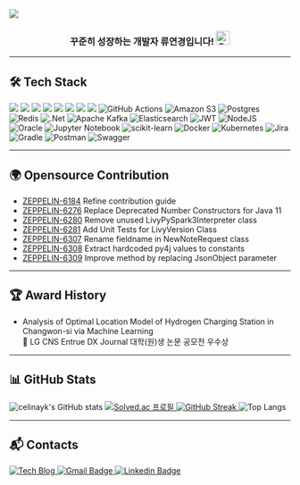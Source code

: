 <img src="https://capsule-render.vercel.app/api?type=waving&color=auto&height=150&section=header&text=YeonkyungRyu's%20GitHub&fontSize=42" />


<div align=center>
<h3>꾸준히 성장하는 개발자 류연경입니다! <img src="https://raw.githubusercontent.com/Tarikul-Islam-Anik/Animated-Fluent-Emojis/master/Emojis/Smilies/Grinning%20Squinting%20Face.png" alt="Grinning Squinting Face" width="25" height="25" />
</h3>

 
----
<div align="left">
  
## 🛠 Tech Stack       

<img src="https://img.shields.io/badge/java-%23007396.svg?&style=for-the-badge&logo=java&logoColor=white" /> <img src="https://img.shields.io/badge/python-%233776AB.svg?&style=for-the-badge&logo=python&logoColor=white" />
<img src="https://img.shields.io/badge/spring-%236DB33F.svg?&style=for-the-badge&logo=spring&logoColor=white" />
<img src="https://img.shields.io/badge/mysql-%234479A1.svg?&style=for-the-badge&logo=mysql&logoColor=white" />
<img src="https://img.shields.io/badge/linux-%23FCC624.svg?&style=for-the-badge&logo=linux&logoColor=black" />
<img src="https://img.shields.io/badge/amazon%20aws-%23232F3E.svg?&style=for-the-badge&logo=amazon%20aws&logoColor=white" />
<img src="https://img.shields.io/badge/github-181717?style=for-the-badge&logo=github&logoColor=white">
<img src="https://img.shields.io/badge/git-F05032?style=for-the-badge&logo=git&logoColor=white">
![GitHub Actions](https://img.shields.io/badge/github%20actions-%232671E5.svg?style=for-the-badge&logo=githubactions&logoColor=white)
![Amazon S3](https://img.shields.io/badge/Amazon%20S3-FF9900?style=for-the-badge&logo=amazons3&logoColor=white)
![Postgres](https://img.shields.io/badge/postgres-%23316192.svg?style=for-the-badge&logo=postgresql&logoColor=white)
![Redis](https://img.shields.io/badge/redis-%23DD0031.svg?style=for-the-badge&logo=redis&logoColor=white)
![.Net](https://img.shields.io/badge/.NET-5C2D91?style=for-the-badge&logo=.net&logoColor=white)
![Apache Kafka](https://img.shields.io/badge/Apache%20Kafka-000?style=for-the-badge&logo=apachekafka)
![Elasticsearch](https://img.shields.io/badge/elasticsearch-%230377CC.svg?style=for-the-badge&logo=elasticsearch&logoColor=white)
![JWT](https://img.shields.io/badge/JWT-black?style=for-the-badge&logo=JSON%20web%20tokens)
![NodeJS](https://img.shields.io/badge/node.js-6DA55F?style=for-the-badge&logo=node.js&logoColor=white)
![Oracle](https://img.shields.io/badge/Oracle-F80000?style=for-the-badge&logo=oracle&logoColor=white)
![Jupyter Notebook](https://img.shields.io/badge/jupyter-%23FA0F00.svg?style=for-the-badge&logo=jupyter&logoColor=white)
![scikit-learn](https://img.shields.io/badge/scikit--learn-%23F7931E.svg?style=for-the-badge&logo=scikit-learn&logoColor=white)
![Docker](https://img.shields.io/badge/docker-%230db7ed.svg?style=for-the-badge&logo=docker&logoColor=white)
![Kubernetes](https://img.shields.io/badge/kubernetes-%23326ce5.svg?style=for-the-badge&logo=kubernetes&logoColor=white)
![Jira](https://img.shields.io/badge/jira-%230A0FFF.svg?style=for-the-badge&logo=jira&logoColor=white)
![Gradle](https://img.shields.io/badge/Gradle-02303A.svg?style=for-the-badge&logo=Gradle&logoColor=white)
![Postman](https://img.shields.io/badge/Postman-FF6C37?style=for-the-badge&logo=postman&logoColor=white)
![Swagger](https://img.shields.io/badge/-Swagger-%23Clojure?style=for-the-badge&logo=swagger&logoColor=white)


</div>

---

<div align="left">

## 🌍 Opensource Contribution

- <a href="https://github.com/apache/zeppelin-site/pull/31">ZEPPELIN-6184</a> Refine contribution guide  
- <a href="https://github.com/apache/zeppelin/pull/5027">ZEPPELIN-6276</a> Replace Deprecated Number Constructors for Java 11  
- <a href="https://github.com/apache/zeppelin/pull/5028">ZEPPELIN-6280</a> Remove unused LivyPySpark3Interpreter class  
- <a href="https://github.com/apache/zeppelin/pull/5029">ZEPPELIN-6281</a> Add Unit Tests for LivyVersion Class
- <a href="https://github.com/apache/zeppelin/pull/5055">ZEPPELIN-6307</a> Rename fieldname in NewNoteRequest class
- <a href="https://github.com/apache/zeppelin/pull/5056">ZEPPELIN-6308</a> Extract hardcoded py4j values to constants
- <a href="https://github.com/apache/zeppelin/pull/5063">ZEPPELIN-6309</a> Improve method by replacing JsonObject parameter

</div>

---
<div align="left">

## 🏆 Award History

- Analysis of Optimal Location Model of Hydrogen Charging Station in Changwon-si via Machine Learning   
🥈 LG CNS Entrue DX Journal 대학(원)생 논문 공모전 우수상

</div>

---
<div align="left">

## 📊 GitHub Stats

<img src="https://github-readme-stats.vercel.app/api?username=celinayk&show_icons=true&theme=solarized-light" alt="celinayk's GitHub stats">
<a href="https://solved.ac/celinayk">
  <img src="http://mazassumnida.wtf/api/v2/generate_badge?boj=celinayk" alt="Solved.ac 프로필">
</a>
<a href="https://git.io/streak-stats">
  <img src="https://streak-stats.demolab.com?user=celinayk&theme=dawnfox&card_width=400&card_height=130" alt="GitHub Streak">
</a>
<img src="https://github-readme-stats.vercel.app/api/top-langs/?username=celinayk&layout=compact" alt="Top Langs">



</div>

---
<div align="left">

## 📬 Contacts

<a href="https://celinayk.tistory.com/">
  <img alt="Tech Blog" src ="https://img.shields.io/badge/Tistory-000000.svg?&style=flat-square&logo=Tistory&logoColor=white"/>
</a>
<a href="celina.16161616@gmail.com">
  <img src="https://img.shields.io/badge/Gmail-d14836?style=flat-square&logo=Gmail&logoColor=white" alt="Gmail Badge">
</a>
<a href="https://www.linkedin.com/in/celinayk/">
  <img src="https://img.shields.io/badge/-LinkedIn-blue?style=flat-square&logo=Linkedin&logoColor=white" alt="Linkedin Badge">
</a>


</div>

<br />

<br />
<br />
<br />
<br />
